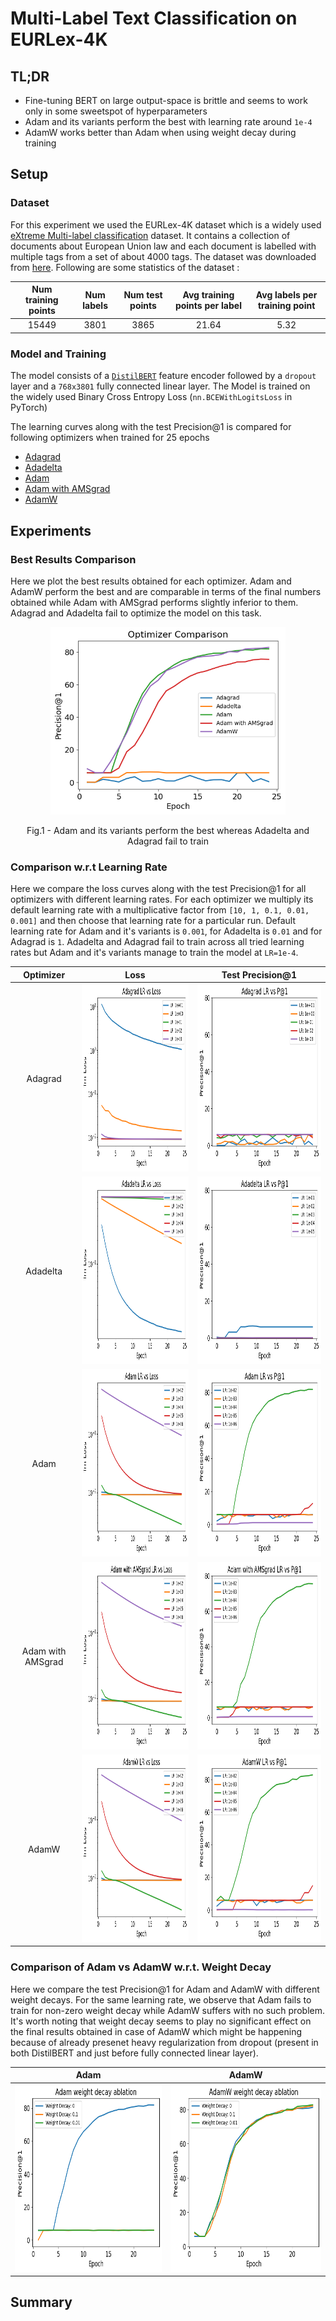 # Multi-Label Text Classification on EURLex-4K
## TL;DR
* Fine-tuning BERT on large output-space is brittle and seems to work only in some sweetspot of hyperparameters
* Adam and its variants perform the best with learning rate around ```1e-4```
* AdamW works better than Adam when using weight decay during training


## Setup
### Dataset
For this experiment we used the EURLex-4K dataset which is a widely used [eXtreme Multi-label classification](http://manikvarma.org/downloads/XC/XMLRepository.html) dataset. It contains a collection of documents about European Union law and each document is labelled with multiple tags from a set of about 4000 tags. The dataset was downloaded from [here](https://drive.google.com/open?id=1iPGbr5-z2LogtMFG1rwwekV_aTubvAb2). Following are some statistics of the dataset : 

Num training points | Num labels | Num test points | Avg training points per label | Avg labels per training point
:------------------:|:------------------:|:------------------:|:------------------:|:------------------:
15449 | 3801 | 3865 | 21.64 | 5.32

### Model and Training
The model consists of a [`DistilBERT`](https://huggingface.co/distilbert-base-uncased) feature encoder followed by a `dropout` layer and a `768x3801` fully connected linear layer. The Model is trained on the widely used Binary Cross Entropy Loss (`nn.BCEWithLogitsLoss` in PyTorch)

The learning curves along with the test Precision@1 is compared for following optimizers when trained for 25 epochs
* [Adagrad](https://jmlr.org/papers/v12/duchi11a.html)
* [Adadelta](https://arxiv.org/abs/1212.5701)
* [Adam](https://arxiv.org/abs/1412.6980)
* [Adam with AMSgrad](https://arxiv.org/abs/1904.09237)
* [AdamW](https://arxiv.org/abs/1711.05101)

## Experiments
### Best Results Comparison
Here we plot the best results obtained for each optimizer. Adam and AdamW perform the best and are comparable in terms of the final numbers obtained while Adam with AMSgrad performs slightly inferior to them. Adagrad and Adadelta fail to optimize the model on this task.

<p align="center"> <img src="Plots/Optimizer_Comparison.png" height="300"/> </p>
<p align = "center"> Fig.1 - Adam and its variants perform the best whereas Adadelta and Adagrad fail to train</p>

### Comparison w.r.t Learning Rate
Here we compare the loss curves along with the test Precision@1 for all optimizers with different learning rates. For each optimizer we multiply its default learning rate with a multiplicative factor from `[10, 1, 0.1, 0.01, 0.001]` and then choose that learning rate for a particular run. Default learning rate for Adam and it's variants is `0.001`, for Adadelta is `0.01` and for Adagrad is `1`. Adadelta and Adagrad fail to train across all tried learning rates but Adam and it's variants manage to train the model at `LR=1e-4`. 

Optimizer           | Loss                                                              |  Test Precision@1
:------------------:|:-----------------------------------------------------------------:|:----------------------------------------------------------------:
Adagrad             | <img src="Plots/Adagrad_LR_vs_Loss.png" height="300"/>            |  <img src="Plots/Adagrad_LR_vs_P@1.png" height="300"/>
Adadelta            | <img src="Plots/Adadelta_LR_vs_Loss.png" height="300"/>           |  <img src="Plots/Adadelta_LR_vs_P@1.png" height="300"/>
Adam                | <img src="Plots/Adam_LR_vs_Loss.png" height="300"/>               |  <img src="Plots/Adam_LR_vs_P@1.png" height="300"/>
Adam with AMSgrad   | <img src="Plots/Adam_with_AMSgrad_LR_vs_Loss.png" height="300"/>  |  <img src="Plots/Adam_with_AMSgrad_LR_vs_P@1.png" height="300"/>
AdamW               | <img src="Plots/AdamW_LR_vs_Loss.png" height="300"/>              |  <img src="Plots/AdamW_LR_vs_P@1.png" height="300"/>

### Comparison of Adam vs AdamW w.r.t. Weight Decay
Here we compare the test Precision@1 for Adam and AdamW with different weight decays. For the same learning rate, we observe that Adam fails to train for non-zero weight decay while AdamW suffers with no such problem. It's worth noting that weight decay seems to play no significant effect on the final results obtained in case of AdamW which might be happening because of already presenet heavy regularization from dropout (present in both DistilBERT and just before fully connected linear layer).

Adam                                                            |  AdamW
:--------------------------------------------------------------:|:---------------------------------------------------------------:
<img src="Plots/Adam_weight_decay_ablation.png" height="300"/>  |  <img src="Plots/AdamW_weight_decay_ablation.png" height="300"/>

## Summary
